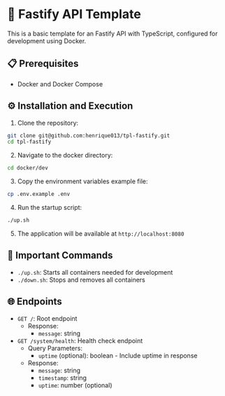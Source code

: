 # 🚀 Fastify API Template

This is a basic template for an Fastify API with TypeScript, configured for development using Docker.

## 📋 Prerequisites

- Docker and Docker Compose

## ⚙️ Installation and Execution

1. Clone the repository:

```bash
git clone git@github.com:henrique013/tpl-fastify.git
cd tpl-fastify
```

2. Navigate to the docker directory:

```bash
cd docker/dev
```

3. Copy the environment variables example file:

```bash
cp .env.example .env
```

4. Run the startup script:

```bash
./up.sh
```

5. The application will be available at `http://localhost:8080`

## 🔑 Important Commands

- `./up.sh`: Starts all containers needed for development
- `./down.sh`: Stops and removes all containers

## 🌐 Endpoints

- `GET /`: Root endpoint
  - Response:
    - `message`: string
- `GET /system/health`: Health check endpoint
  - Query Parameters:
    - `uptime` (optional): boolean - Include uptime in response
  - Response:
    - `message`: string
    - `timestamp`: string
    - `uptime`: number (optional)
